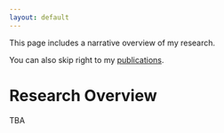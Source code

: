 ```yaml
---
layout: default
---
```


This page includes a narrative overview of my research.

You can also skip right to my
[publications](publications.html).

# Research Overview

TBA
